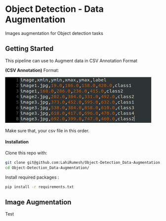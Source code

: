 # Object Detection - Data Augmentation

Images augmentation for Object detection tasks

## Getting Started

This pipeline can use to Augment data in CSV Annotation Format

**(CSV Annotation)** Format:

![CSV_format](/utils_data/SS/csv.png)

Make sure that, your csv file in this order.

#### Installation
Clone this repo with:
```bash
git clone git@github.com:LahiRumesh/Object-Detection_Data-Augmentation.git
cd Object-Detection_Data-Augmentation/
```

Install required packages :

```bash
pip install -r requirements.txt
```

## Image Augmentation

Test
